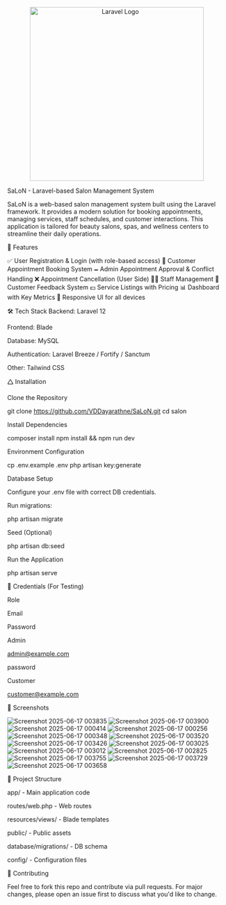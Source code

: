 <p align="center"><a href="https://laravel.com" target="_blank"><img src="https://raw.githubusercontent.com/laravel/art/master/logo-lockup/5%20SVG/2%20CMYK/1%20Full%20Color/laravel-logolockup-cmyk-red.svg" width="400" alt="Laravel Logo"></a></p>

SaLoN - Laravel-based Salon Management System

SaLoN is a web-based salon management system built using the Laravel framework. It provides a modern solution for booking appointments, managing services, staff schedules, and customer interactions. This application is tailored for beauty salons, spas, and wellness centers to streamline their daily operations.

🚀 Features

✅ User Registration & Login (with role-based access)
💇 Customer Appointment Booking System
🗕️ Admin Appointment Approval & Conflict Handling
❌ Appointment Cancellation (User Side)
🧑‍💼 Staff Management
💬 Customer Feedback System
💵 Service Listings with Pricing
📊 Dashboard with Key Metrics
📱 Responsive UI for all devices

🛠️ Tech Stack
Backend: Laravel 12

Frontend: Blade

Database: MySQL

Authentication: Laravel Breeze / Fortify / Sanctum

Other: Tailwind CSS


🛆 Installation

Clone the Repository

git clone https://github.com/VDDayarathne/SaLoN.git
cd salon

Install Dependencies

composer install
npm install && npm run dev

Environment Configuration

cp .env.example .env
php artisan key:generate

Database Setup

Configure your .env file with correct DB credentials.

Run migrations:

php artisan migrate

Seed (Optional)

php artisan db:seed

Run the Application

php artisan serve

🔐 Credentials (For Testing)

Role

Email

Password

Admin

admin@example.com

password

Customer

customer@example.com


📸 Screenshots

![Screenshot 2025-06-17 003835](https://github.com/user-attachments/assets/9ed87f24-b451-4b18-a63a-e9a0c17b878e)
![Screenshot 2025-06-17 003900](https://github.com/user-attachments/assets/c748ca31-7105-4171-b4cc-5539ab7ddd95)
![Screenshot 2025-06-17 000414](https://github.com/user-attachments/assets/c1be8e18-b80c-4599-80d8-fd046a2f8bb4)
![Screenshot 2025-06-17 000256](https://github.com/user-attachments/assets/a5c88f03-3d46-4734-8244-610a235ed63d)
![Screenshot 2025-06-17 000348](https://github.com/user-attachments/assets/ab62ff6d-84a1-4d4a-8391-4a38cac18a5a)
![Screenshot 2025-06-17 003520](https://github.com/user-attachments/assets/1870c909-b23b-4cbc-964b-09e817aa4b86)
![Screenshot 2025-06-17 003426](https://github.com/user-attachments/assets/5cb62654-d627-4cee-a327-107639e50847)
![Screenshot 2025-06-17 003025](https://github.com/user-attachments/assets/ff019a4b-c36d-43db-9550-05fe299d434a)
![Screenshot 2025-06-17 003012](https://github.com/user-attachments/assets/0e7a3f08-697d-4e2b-bfc3-35af9393b57b)
![Screenshot 2025-06-17 002825](https://github.com/user-attachments/assets/466dfc43-e970-464f-b001-9d7f59164b5d)
![Screenshot 2025-06-17 003755](https://github.com/user-attachments/assets/2e31d705-2c77-43bc-9314-6f4e71fb1148)
![Screenshot 2025-06-17 003729](https://github.com/user-attachments/assets/93060b2a-c460-437d-99c0-3c844941a6e2)
![Screenshot 2025-06-17 003658](https://github.com/user-attachments/assets/ec0ec8b9-465e-4337-9985-2b4fcc63be13)


📂 Project Structure

app/ - Main application code

routes/web.php - Web routes

resources/views/ - Blade templates

public/ - Public assets

database/migrations/ - DB schema

config/ - Configuration files

🤝 Contributing

Feel free to fork this repo and contribute via pull requests. For major changes, please open an issue first to discuss what you'd like to change.

